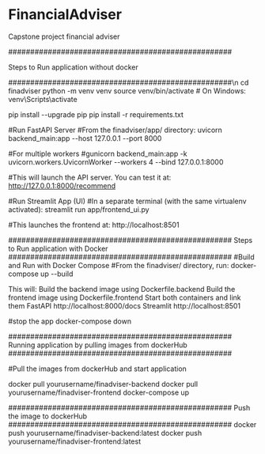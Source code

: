 # FinancialAdviser
Capstone project financial adviser

################################################### 

Steps to Run application without docker 

###################################################\n
cd finadviser
python -m venv venv
source venv/bin/activate  # On Windows: venv\Scripts\activate

pip install --upgrade pip
pip install -r requirements.txt

#Run FastAPI Server
#From the finadviser/app/ directory:
uvicorn backend_main:app --host 127.0.0.1 --port 8000

#For multiple workers
#gunicorn backend_main:app -k uvicorn.workers.UvicornWorker --workers 4 --bind 127.0.0.1:8000


#This will launch the API server. You can test it at:
http://127.0.0.1:8000/recommend

#Run Streamlit App (UI)
#In a separate terminal (with the same virtualenv activated):
streamlit run app/frontend_ui.py

#This launches the frontend at:
http://localhost:8501


################################################### 
Steps to Run application with Docker 
###################################################
#Build and Run with Docker Compose
#From the finadviser/ directory, run:
docker-compose up --build

This will:
Build the backend image using Dockerfile.backend
Build the frontend image using Dockerfile.frontend
Start both containers and link them
FastAPI	http://localhost:8000/docs
Streamlit	http://localhost:8501

#stop the app
docker-compose down

###################################################
Running application by pulling images from dockerHub
###################################################

#Pull the images from dockerHub and start application

docker pull yourusername/finadviser-backend
docker pull yourusername/finadviser-frontend
docker-compose up


###################################################
Push the image to dockerHub
###################################################
docker push yourusername/finadviser-backend:latest
docker push yourusername/finadviser-frontend:latest

